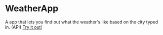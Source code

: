 # WeatherApp
A app that lets you find out what the weather's like based on the city typed in. (API)
[Try it out!](https://silly-poitras-a94bf1.netlify.app/)
